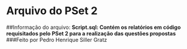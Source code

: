 # Arquivo do PSet 2
##Informação do arquivo:
<b>Script.sql: Contém os relatórios em código requisitados pelo PSet 2 para a realização das questões propostas</b><br>
###Feito por Pedro Henrique Siller Gratz
